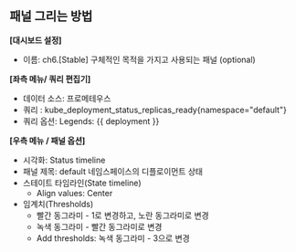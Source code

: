 ## 패널 그리는 방법

**[대시보드 설정]**
* 이름: ch6.[Stable] 구체적인 목적을 가지고 사용되는 패널 (optional)

**[좌측 메뉴/ 쿼리 편집기]**
* 데이터 소스: 프로메테우스
* 쿼리 : kube_deployment_status_replicas_ready{namespace="default"}
* 쿼리 옵션:
    Legends: {{ deployment }}

**[우측 메뉴 / 패널 옵션]**
* 시각화: Status timeline
* 패널 제목: default 네임스페이스의 디플로이먼트 상태
* 스테이트 타임라인(State timeline)
  - Align values: Center 
* 임계치(Thresholds)
  - 빨간 동그라미 - 1로 변경하고, 노란 동그라미로 변경 
  - 녹색 동그라미 - 빨간 동그라미로 변경 
  - Add thresholds: 녹색 동그라미 - 3으로 변경 

